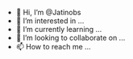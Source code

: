 - 👋 Hi, I’m @Jatinobs
- 👀 I’m interested in ...
- 🌱 I’m currently learning ...
- 💞️ I’m looking to collaborate on ...
- 📫 How to reach me ...

<!---
Jatinobs/Jatinobs is a ✨ special ✨ repository because its `README.md` (this file) appears on your GitHub profile.
You can click the Preview link to take a look at your changes.
--->

